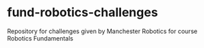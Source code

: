 # fund-robotics-challenges
Repository for challenges given by Manchester Robotics for course Robotics Fundamentals
